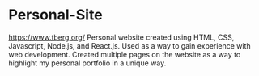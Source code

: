 # Personal-Site
https://www.tberg.org/
Personal website created using HTML, CSS, Javascript, Node.js, and React.js. Used as a way to gain experience with web development. Created multiple pages on the website as a way to highlight my personal portfolio in a unique way.
